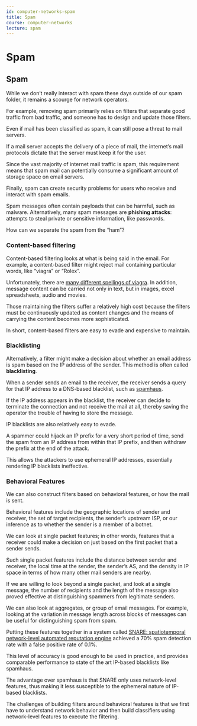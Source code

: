 ```yaml
---
id: computer-networks-spam
title: Spam
course: computer-networks
lecture: spam
---
```


# Spam

## Spam
While we don’t really interact with spam these days outside of our spam folder, it remains a scourge for network operators.

For example, removing spam primarily relies on filters that separate good traffic from bad traffic, and someone has to design and update those filters.

Even if mail has been classified as spam, it can still pose a threat to mail servers.

If a mail server accepts the delivery of a piece of mail, the internet’s mail protocols dictate that the server must keep it for the user.

Since the vast majority of internet mail traffic is spam, this requirement means that spam mail can potentially consume a significant amount of storage space on email servers.

Finally, spam can create security problems for users who receive and interact with spam emails.

Spam messages often contain payloads that can be harmful, such as malware. Alternatively, many spam messages are **phishing attacks**: attempts to steal private or sensitive information, like passwords.

How can we separate the spam from the “ham”?

### Content-based filtering
Content-based filtering looks at what is being said in the email. For example, a content-based filter might reject mail containing particular words, like “viagra” or “Rolex”.

Unfortunately, there are [many different spellings of viagra](http://cockeyed.com/lessons/viagra/viagra.html). In addition, message content can be carried not only in text, but in images, excel spreadsheets, audio and movies.

Those maintaining the filters suffer a relatively high cost because the filters must be continuously updated as content changes and the means of carrying the content becomes more sophisticated.

In short, content-based filters are easy to evade and expensive to maintain.

### Blacklisting
Alternatively, a filter might make a decision about whether an email address is spam based on the IP address of the sender. This method is often called **blacklisting**.

When a sender sends an email to the receiver, the receiver sends a query for that IP address to a DNS-based blacklist, such as [spamhaus](https://www.spamhaus.org/).

If the IP address appears in the blacklist, the receiver can decide to terminate the connection and not receive the mail at all, thereby saving the operator the trouble of having to store the message.

IP blacklists are also relatively easy to evade.

A spammer could hijack an IP prefix for a very short period of time, send the spam from an IP address from within that IP prefix, and then withdraw the prefix at the end of the attack.

This allows the attackers to use ephemeral IP addresses, essentially rendering IP blacklists ineffective.

### Behavioral Features
We can also construct filters based on behavioral features, or how the mail is sent.

Behavioral features include the geographic locations of sender and receiver, the set of target recipients, the sender’s upstream ISP, or our inference as to whether the sender is a member of a botnet.

We can look at single packet features; in other words, features that a receiver could make a decision on just based on the first packet that a sender sends.

Such single packet features include the distance between sender and receiver, the local time at the sender, the sender’s AS, and the density in IP space in terms of how many other mail senders are nearby.

If we are willing to look beyond a single packet, and look at a single message, the number of recipients and the length of the message also proved effective at distinguishing spammers from legitimate senders.

We can also look at aggregates, or group of email messages. For example, looking at the variation in message length across blocks of messages can be useful for distinguishing spam from spam.

Putting these features together in a system called [SNARE: spatiotemporal network-level automated reputation engine](https://www.usenix.org/legacy/event/sec09/tech/full_papers/hao.pdf) achieved a 70% spam detection rate with a false positive rate of 0.1%.

This level of accuracy is good enough to be used in practice, and provides comparable performance to state of the art IP-based blacklists like spamhaus.

The advantage over spamhaus is that SNARE only uses network-level features, thus making it less susceptible to the ephemeral nature of IP-based blacklists.

The challenges of building filters around behavioral features is that we first have to understand network behavior and then build classifiers using network-level features to execute the filtering.

